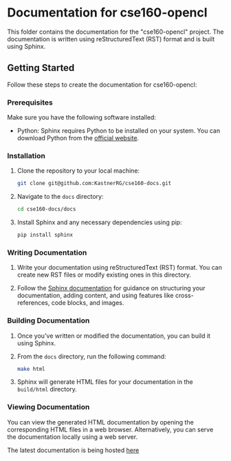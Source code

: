 # Documentation for cse160-opencl

This folder contains the documentation for the "cse160-opencl" project. The documentation is written using reStructuredText (RST) format and is built using Sphinx.

## Getting Started

Follow these steps to create the documentation for cse160-opencl:

### Prerequisites

Make sure you have the following software installed:

- Python: Sphinx requires Python to be installed on your system. You can download Python from the [official website](https://www.python.org/downloads/).

### Installation

1. Clone the repository to your local machine:

    ```bash
    git clone git@github.com:KastnerRG/cse160-docs.git
    ```

2. Navigate to the `docs` directory:

    ```bash
    cd cse160-docs/docs
    ```

3. Install Sphinx and any necessary dependencies using pip:

    ```bash
    pip install sphinx
    ```

### Writing Documentation

1. Write your documentation using reStructuredText (RST) format. You can create new RST files or modify existing ones in this directory.

2. Follow the [Sphinx documentation](https://www.sphinx-doc.org/en/master/) for guidance on structuring your documentation, adding content, and using features like cross-references, code blocks, and images.

### Building Documentation

1. Once you've written or modified the documentation, you can build it using Sphinx.

2. From the `docs` directory, run the following command:

    ```bash
    make html
    ```

3. Sphinx will generate HTML files for your documentation in the `build/html` directory.

### Viewing Documentation

You can view the generated HTML documentation by opening the corresponding HTML files in a web browser. Alternatively, you can serve the documentation locally using a web server.

The latest documentation is being hosted [here](https://docs-cse160.readthedocs.io/en/latest/)